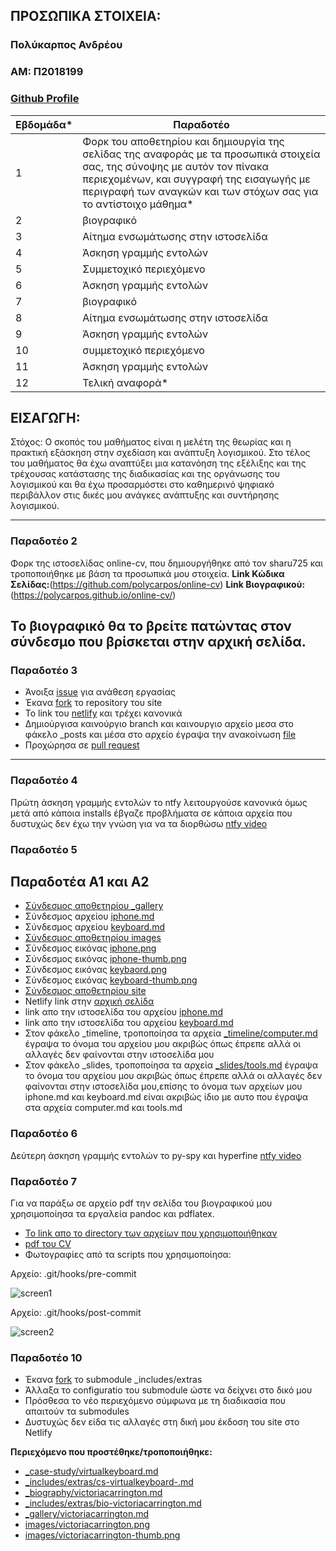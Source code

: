 ## ΠΡΟΣΩΠΙΚΑ ΣΤΟΙΧΕΙΑ:

### Πολύκαρπος Ανδρέου
### ΑΜ: Π2018199
### [Github Profile](https://github.com/polycarpos)

| Εβδομάδα* | Παραδοτέο |
| --- | --- |
| 1 | Φορκ του αποθετηρίου και δημιουργία της σελίδας της αναφοράς με τα προσωπικά στοιχεία σας, της σύνοψης με αυτόν τον πίνακα περιεχομένων, και συγγραφή της εισαγωγής με περιγραφή των αναγκών και των στόχων σας για το αντίστοιχο μάθημα* |
| 2 | βιογραφικό |
| 3 | Αίτημα ενσωμάτωσης στην ιστοσελίδα |
| 4 | Άσκηση γραμμής εντολών |
| 5 | Συμμετοχικό περιεχόμενο |
| 6 | Άσκηση γραμμής εντολών |
| 7 | βιογραφικό |
| 8 | Αίτημα ενσωμάτωσης στην ιστοσελίδα |
| 9 | Άσκηση γραμμής εντολών |
| 10 | συμμετοχικό περιεχόμενο |
| 11 | Άσκηση γραμμής εντολών |
| 12 | Τελική αναφορά* |
## <a name="P">ΕΙΣΑΓΩΓΗ:</a>
Στόχος: Ο σκοπός του μαθήματος είναι η μελέτη της θεωρίας και η πρακτική εξάσκηση στην σχεδίαση και ανάπτυξη λογισμικού. Στο τέλος του μαθήματος θα έχω αναπτύξει μια κατανόηση της εξέλιξης και της τρέχουσας κατάστασης της διαδικασίας και της οργάνωσης του λογισμικού και θα έχω προσαρμόστει στο καθημερινό ψηφιακό περιβάλλον στις δικές μου ανάγκες ανάπτυξης και συντήρησης λογισμικού.

---
### Παραδοτέο 2
Φορκ της ιστοσελίδας online-cv, που δημιουργήθηκε από τον sharu725 και τροποποιήθηκε με βάση τα προσωπικά μου στοιχεία.
**Link Κώδικα Σελίδας:**(https://github.com/polycarpos/online-cv)
**Link Βιογραφικού:** (https://polycarpos.github.io/online-cv/) 

Το βιογραφικό θα το βρείτε πατώντας στον σύνδεσμο που βρίσκεται στην αρχική σελίδα.
---
### Παραδοτέο 3
- Άνοιξα [issue](https://github.com/ioniodi/sitegr/issues/115) για ανάθεση εργασίας
- Έκανα [fork](https://github.com/polycarpos/sitegr) το repository του site
- To link του [netlify](https://sad-pasteur-d16a2a.netlify.app/posts/2020/11/27/dieukrinisi-akadimaikon-tautotiton/) και τρέχει κανονικά
- Δημιούργισα καινούργιο branch και καινουργιο αρχείο μεσα στο φάκελο _posts και μέσα στο αρχείο έγραψα την ανακοίνωση [file](https://github.com/polycarpos/sitegr/blob/2018199/all_collections/_posts/2020-11-28-dieukrinisi-akadimaikon-tautotiton.md)
- Προχώρησα σε [pull request](https://github.com/ioniodi/sitegr/pull/129) 
---
### Παραδοτέο 4
Πρώτη άσκηση γραμμής εντολών το ntfy λειτουργούσε κανονικά όμως μετά από κάποια installs έβγαζε προβλήματα σε κάποια αρχεία που δυστυχώς δεν έχω την γνώση για να τα διορθώσω 
[ntfy video](https://asciinema.org/a/399405) 

### Παραδοτέο 5
## Παραδοτέα Α1 και Α2
- <a href="https://github.com/polycarpos/_gallery">Σύνδεσμος αποθετηρίου _gallery</a>
- Σύνδεσμος αρχείου <a href="https://github.com/polycarpos/_gallery/blob/4796fe31833a6e31357d9528e7f5dfc5f1e31c7d/iphone.md">iphone.md</a>
- Σύνδεσμος αρχείου <a href="https://github.com/polycarpos/_gallery/blob/4796fe31833a6e31357d9528e7f5dfc5f1e31c7d/keyboard.md">keyboard.md</a>
- <a href="https://github.com/polycarpos/images">Σύνδεσμος αποθετηρίου images</a>
- Σύνδεσμος εικόνας <a href="https://github.com/polycarpos/images/blob/master/iphone.png">iphone.png</a>
- Σύνδεσμος εικόνας <a href="https://github.com/polycarpos/images/blob/master/iphone-thumb.png">iphone-thumb.png</a>
- Σύνδεσμος εικόνας <a href="https://github.com/polycarpos/images/blob/master/keyboard.png">keybaord.png</a>
- Σύνδεσμος εικόνας <a href="https://github.com/polycarpos/images/blob/master/keyboard-thumb.png">keyboard-thumb.png</a>
- <a href="https://github.com/polycarpos/site">Σύνδεσμος αποθετηρίου site</a>
- Netlify link στην [αρχική σελίδα](https://infallible-swirles-0bb9d4.netlify.app)
- link απο την ιστοσελίδα του αρχείου [iphone.md](https://infallible-swirles-0bb9d4.netlify.app/gallery/iphone/)
- link απο την ιστοσελίδα του αρχείου [keyboard.md](https://infallible-swirles-0bb9d4.netlify.app/gallery/keyboard/)
- Στον φάκελο _timeline, τροποποίησα τα αρχεία [_timeline/computer.md](https://github.com/polycarpos/site/commit/1232dc94541fe6dcdeb3cfe2490537ba3896a91c) έγραψα το όνομα του αρχείου μου ακριβώς όπως έπρεπε αλλά οι αλλαγές δεν φαίνονται στην ιστοσελίδα μου
- Στον φάκελο _slides, τροποποίησα τα αρχεία [_slides/tools.md](https://github.com/polycarpos/site/commit/6ecb6469f5cbd3d61842acf10cb31fef82757071) έγραψα το όνομα του αρχείου μου ακριβώς όπως έπρεπε αλλά οι αλλαγές δεν φαίνονται στην ιστοσελίδα μου,επίσης το όνομα των αρχείων μου iphone.md και keyboard.md είναι ακριβώς ίδιο με αυτο που έγραψα στα αρχεία computer.md και tools.md 
### Παραδοτέο 6
Δεύτερη άσκηση γραμμής εντολών το py-spy και hyperfine [ntfy video](https://asciinema.org/a/405082)
### Παραδοτέο 7
Για να παράξω σε αρχείο pdf την σελίδα του βιογραφικού μου χρησιμοποίησα τα εργαλεία pandoc και pdflatex.
- [Το link απο το directory των αρχείων που χρησιμοποιήθηκαν](https://github.com/polycarpos/online-cv/tree/gh-pages/pdf)
- [pdf του CV](https://github.com/polycarpos/online-cv/blob/gh-pages/pdf/cv.pdf)
- Φωτογραφίες από τα scripts που χρησιμοποίησα:
    
Αρχείο: .git/hooks/pre-commit

![screen1](https://user-images.githubusercontent.com/56274018/114317373-c7755880-9ad5-11eb-91a1-147844da406d.png)
   
   
Αρχείο: .git/hooks/post-commit

![screen2](https://user-images.githubusercontent.com/56274018/114317376-c9d7b280-9ad5-11eb-8f50-68f09d60e66f.png)

### Παραδοτέο 10
- Έκανα [fork](https://github.com/polycarpos/extras) το submodule _includes/extras
- Άλλαξα το configuratio του submodule ώστε να δείχνει στο δικό μου
- Πρόσθεσα το νέο περιεχόμενο σύμφωνα με τη διαδικασία που απαιτούν τα submodules
- Δυστυχώς δεν είδα τις αλλαγές στη δική μου έκδοση του site στο Netlify

**Περιεχόμενο που προστέθηκε/τροποποιήθηκε:**
- [_case-study/virtualkeyboard.md](https://github.com/polycarpos/site/blob/master/_case-study/virtualkeyboard.md)
- [_includes/extras/cs-virtualkeyboard-.md](https://github.com/polycarpos/extras/blob/master/cs-virtualkeyboard.md)
- [_biography/victoriacarrington.md](https://github.com/polycarpos/site/blob/master/_biography/victoriacarrington.md)
- [_includes/extras/bio-victoriacarrington.md](https://github.com/polycarpos/extras/blob/master/bio-victoriacarrington.md)
- [_gallery/victoriacarrington.md](https://github.com/polycarpos/_gallery/blob/484dbe9fcab081a7af4c7ef8d90b6268cf194394/victoriacarrington.md)
- [images/victoriacarrington.png](https://github.com/polycarpos/images/blob/master/victoriacarrington.png)
- [images/victoriacarrington-thumb.png](https://github.com/polycarpos/images/blob/master/victoriacarrington-thumb.png)
